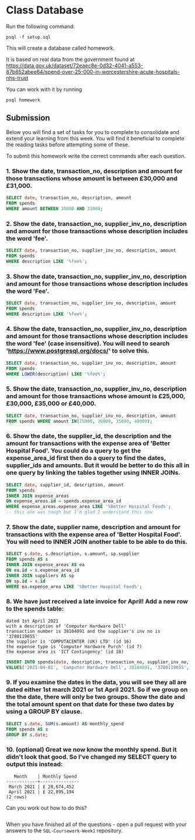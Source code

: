 # Class Database
Run the following command:
```
psql -f setup.sql
```
This will create a database called homework.

It is based on real data from the government found at
https://data.gov.uk/dataset/72eaec8e-0d32-4041-a553-87b852abee64/spend-over-25-000-in-worcestershire-acute-hospitals-nhs-trust

You can work with it by running
```
psql homework
```
## Submission

Below you will find a set of tasks for you to complete to consolidate and extend your learning from this week. You will find it beneficial to complete the reading tasks before attempting some of these.

To submit this homework write the correct commands after each question.

### 1. Show the date, transaction_no, description and amount for those transactions whose amount is between £30,000 and £31,000.
```sql 
SELECT date, transaction_no, description, amount 
FROM spends 
WHERE amount BETWEEN 30000 AND 31000;

```
### 2. Show the date, transaction_no, supplier_inv_no, description and amount for those transactions whose description includes the word 'fee'.
```sql 
SELECT date, transaction_no, supplier_inv_no, description, amount 
FROM spends 
WHERE description LIKE '%fee%';

```
### 3. Show the date, transaction_no, supplier_inv_no, description and amount for those transactions whose description includes the word 'Fee'.
```sql 
SELECT date, transaction_no, supplier_inv_no, description, amount 
FROM spends 
WHERE description LIKE '%fee%';

```
### 4. Show the date, transaction_no, supplier_inv_no, description and amount for those transactions whose description includes the word 'fee' (case insensitive). You will need to search 'https://www.postgresql.org/docs/' to solve this.
```sql 
SELECT date, transaction_no, supplier_inv_no, description, amount 
FROM spends 
WHERE LOWER(description) LIKE '%fee%'; 

```
### 5. Show the date, transaction_no, supplier_inv_no, description and amount for those transactions whose amount is £25,000, £30,000, £35,000 or £40,000.
```sql 
SELECT date, transaction_no, supplier_inv_no, description, amount 
FROM spends WHERE amount IN(25000, 30000, 35000, 40000);

```
### 6. Show the date, the supplier_id, the description and the amount for transactions with the expense area of 'Better Hospital Food'. You could do a query to get the expense_area_id first then do a query to find the dates, supplier_ids and amounts. But it would be better to do this all in one query by linking the tables together using INNER JOINs.
```sql 
SELECT date, supplier_id, description, amount
FROM spends
INNER JOIN expense_areas
ON expense_areas.id = spends.expense_area_id
WHERE expense_areas.expense_area LIKE '%Better Hospital Food%';
-- this one was tough but I'm glad I understand this now
```
### 7. Show the date, supplier name, description and amount for transactions with the expense area of 'Better Hospital Food'. You will need to INNER JOIN another table to be able to do this.
```sql
SELECT s.date, s.description, s.amount, sp.supplier
FROM spends AS s
INNER JOIN expense_areas AS ea
ON ea.id = s.expense_area_id
INNER JOIN suppliers AS sp
ON sp.id = s.id
WHERE ea.expense_area LIKE '%Better Hospital Food%';

```
### 8. We have just received a late invoice for April! Add a new row to the spends table:
    dated 1st April 2021
    with a description of 'Computer Hardware Dell'
    transaction number is 38104091 and the supplier's inv no is '3780119655'
    the supplier is 'COMPUTACENTER (UK) LTD' (id 16)
    the expense type is 'Computer Hardware Purch' (id 7)
    the expense area is 'ICT Contingency' (id 18)
```sql
INSERT INTO spends(date, description, transaction_no, supplier_inv_no, supplier_id, expense_type_id, expense_area_id, amount)
VALUES('2021-04-01', 'Computer Hardware Dell', 38104091, '3780119655', 16, 7, 18, 666);

```
### 9. If you examine the dates in the data, you will see they all are dated either 1st march 2021 or 1st April 2021. So if we group on the the date, there will only be two groups. Show the date and the total amount spent on that date for these two dates by using a GROUP BY clause.
```sql
SELECT s.date, SUM(s.amount) AS monthly_spend
FROM spends AS s
GROUP BY s.date;

```
### 10. (optional) Great we now know the monthly spend. But it didn't look that good. So I've changed my SELECT query to output this instead:
```
   Month    | Monthly Spend 
------------+---------------
 March 2021 | £ 28,674,452
 April 2021 | £ 22,895,194
(2 rows)
```
Can you work out how to do this?

```sql

```

When you have finished all of the questions - open a pull request with your answers to the `SQL-Coursework-Week1` repository.
